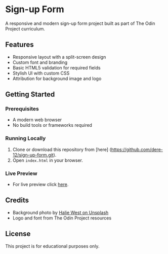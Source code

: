 # Sign-up Form

A responsive and modern sign-up form project built as part of The Odin Project curriculum.

## Features

- Responsive layout with a split-screen design
- Custom font and branding
- Basic HTML5 validation for required fields
- Stylish UI with custom CSS
- Attribution for background image and logo

## Getting Started

### Prerequisites

- A modern web browser
- No build tools or frameworks required

### Running Locally

1. Clone or download this repository from [here] (https://github.com/dere-12/sign-up-form.git).
2. Open `index.html` in your browser.

### Live Preview

- For live preview click [here](https://dere-12.github.io/sign-up-form/).

## Credits

- Background photo by [Halie West on Unsplash](https://unsplash.com/photos/green-leaf-plant-in-close-up-photography-25xggax4bSA)
- Logo and font from The Odin Project resources

## License

This project is for educational purposes only.
